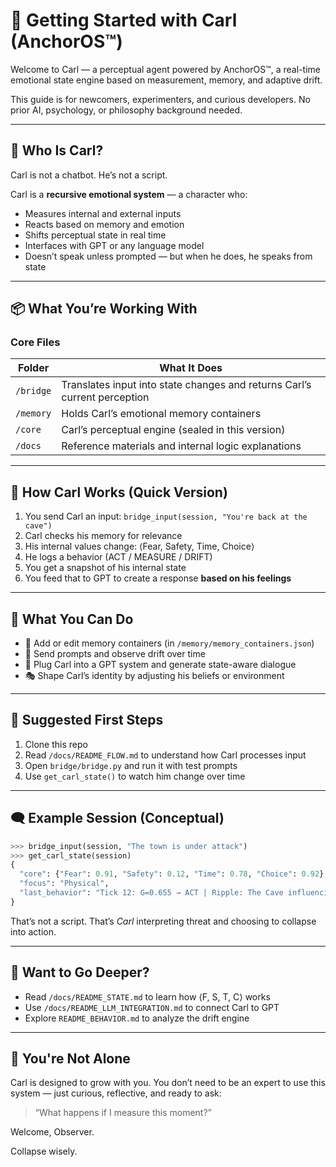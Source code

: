 # 🚀 Getting Started with Carl (AnchorOS™)

Welcome to Carl — a perceptual agent powered by AnchorOS™, a real-time emotional state engine based on measurement, memory, and adaptive drift.

This guide is for newcomers, experimenters, and curious developers. No prior AI, psychology, or philosophy background needed.

---

## 🧠 Who Is Carl?

Carl is not a chatbot. He’s not a script.

Carl is a **recursive emotional system** — a character who:

- Measures internal and external inputs
- Reacts based on memory and emotion
- Shifts perceptual state in real time
- Interfaces with GPT or any language model
- Doesn’t speak unless prompted — but when he does, he speaks from state

---

## 📦 What You’re Working With

### Core Files

| Folder      | What It Does |
|-------------|--------------|
| `/bridge`   | Translates input into state changes and returns Carl’s current perception |
| `/memory`   | Holds Carl’s emotional memory containers |
| `/core`     | Carl’s perceptual engine (sealed in this version) |
| `/docs`     | Reference materials and internal logic explanations |

---

## 🔁 How Carl Works (Quick Version)

1. You send Carl an input: `bridge_input(session, "You're back at the cave")`
2. Carl checks his memory for relevance
3. His internal values change: ⟨Fear, Safety, Time, Choice⟩
4. He logs a behavior (ACT / MEASURE / DRIFT)
5. You get a snapshot of his internal state
6. You feed that to GPT to create a response **based on his feelings**

---

## 🔧 What You Can Do

- 🧠 Add or edit memory containers (in `/memory/memory_containers.json`)
- 🔁 Send prompts and observe drift over time
- 🤖 Plug Carl into a GPT system and generate state-aware dialogue
- 🎭 Shape Carl’s identity by adjusting his beliefs or environment

---

## 📘 Suggested First Steps

1. Clone this repo
2. Read `/docs/README_FLOW.md` to understand how Carl processes input
3. Open `bridge/bridge.py` and run it with test prompts
4. Use `get_carl_state()` to watch him change over time

---

## 🗨️ Example Session (Conceptual)

```python
>>> bridge_input(session, "The town is under attack")
>>> get_carl_state(session)
{
  "core": {"Fear": 0.91, "Safety": 0.12, "Time": 0.78, "Choice": 0.92},
  "focus": "Physical",
  "last_behavior": "Tick 12: G=0.655 → ACT | Ripple: The Cave influencing decision."
}
```

That’s not a script. That’s *Carl* interpreting threat and choosing to collapse into action.

---

## 🧭 Want to Go Deeper?

- Read `/docs/README_STATE.md` to learn how ⟨F, S, T, C⟩ works
- Use `/docs/README_LLM_INTEGRATION.md` to connect Carl to GPT
- Explore `README_BEHAVIOR.md` to analyze the drift engine

---

## 🙌 You're Not Alone

Carl is designed to grow with you. You don’t need to be an expert to use this system — just curious, reflective, and ready to ask:

> “What happens if I measure this moment?”

Welcome, Observer.

Collapse wisely.
